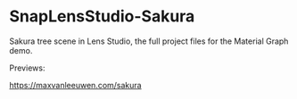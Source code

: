 # SnapLensStudio-Sakura
Sakura tree scene in Lens Studio, the full project files for the Material Graph demo.



Previews:

https://maxvanleeuwen.com/sakura
